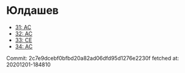 # Юлдашев
- [31: AC](31.md)
- [32: AC](32.md)
- [33: CE](33.md)
- [34: AC](34.md)

Commit: 2c7e9dcebf0bfbd20a82ad06dfd95d1276e2230f
 fetched at: 20201201-184810
